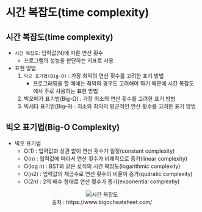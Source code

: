 # **시간 복잡도(time complexity)**

## **시간 복잡도(time complexity)**
-   `시간 복잡도`: 입력값(N)에 따른 연산 횟수
    -   프로그램의 성능을 판단하는 지표로 사용
-   표현 방법
    1.  `빅오 표기법(Big-O)` : 가장 최악의 연산 횟수를 고려한 표기 방법
        -   프로그래밍을 할 때에는 최악의 경우도 고려해야 하기 때문에 시간 복잡도에서 주로 사용하는 표현 방법
    2.  빅오메가 표기법(Big-Ω) : 가장 최소의 연산 횟수를 고려한 표기 방법
    3.  빅세타 표기법(Big-θ) : 최소와 최악의 평균적인 연산 횟수를 고려한 표기 방법

## **빅오 표기법(Big-O Complexity)**
- 빅오 표기법
    -   O(1) : 입력값과 상관 없이 연산 횟수가 일정(constant complexity)
    -   O(n) : 입력값에 따라서 연산 횟수가 비례적으로 증가(linear complexity)
    -   O(log n) : BST와 같은 로직의 시간 복잡도(logarithmic complexity)
    -   O(n2) : 입력값의 제곱수로 연산 횟수의 비율이 증가(qudratic complexity)
    -   O(2n) : 2의 배수 형태로 연산 횟수가 증가(exponential complextiy)

<p align="center">
    <img src="https://img1.daumcdn.net/thumb/R1280x0/?scode=mtistory2&fname=https%3A%2F%2Fk.kakaocdn.net%2Fdn%2FbV1tjt%2FbtrQxbye55F%2Fpbb3MXTmO6PsoEXSkkwWs1%2Fimg.png" alt="시간 복잡도"/>
    <br>출처 : https://www.bigocheatsheet.com/</br>
</p>
